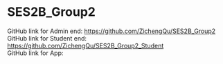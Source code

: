 # SES2B_Group2

GitHub link for Admin end: https://github.com/ZichengQu/SES2B_Group2  
GitHub link for Student end: https://github.com/ZichengQu/SES2B_Group2_Student  
GitHub link for App:  
